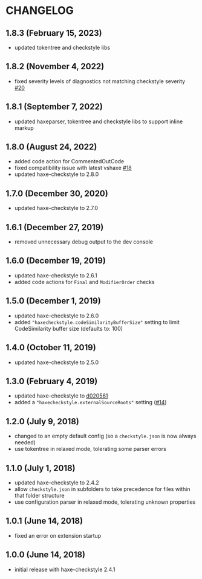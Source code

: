 # CHANGELOG

## 1.8.3 (February 15, 2023)

- updated tokentree and checkstyle libs

## 1.8.2 (November 4, 2022)

- fixed severity levels of diagnostics not matching checkstyle severity [#20](https://github.com/vshaxe/vscode-checkstyle/issues/20)

## 1.8.1 (September 7, 2022)

- updated haxeparser, tokentree and checkstyle libs to support inline markup

## 1.8.0 (August 24, 2022)

- added code action for CommentedOutCode
- fixed compatibility issue with latest vshaxe [#18](https://github.com/vshaxe/vscode-checkstyle/issues/18)
- updated haxe-checkstyle to 2.8.0

## 1.7.0 (December 30, 2020)

- updated haxe-checkstyle to 2.7.0

## 1.6.1 (December 27, 2019)

- removed unnecessary debug output to the dev console

## 1.6.0 (December 19, 2019)

- updated haxe-checkstyle to 2.6.1
- added code actions for `Final` and `ModifierOrder` checks

## 1.5.0 (December 1, 2019)

- updated haxe-checkstyle to 2.6.0
- added `"haxecheckstyle.codeSimilarityBufferSize"` setting to limit CodeSimilarity buffer size (defaults to: 100)

## 1.4.0 (October 11, 2019)

- updated haxe-checkstyle to 2.5.0

## 1.3.0 (February 4, 2019)

- updated haxe-checkstyle to [d020561](https://github.com/HaxeCheckstyle/haxe-checkstyle/commit/d0205619089c981895c9fb1621e5164ffe979def)
- added a `"haxecheckstyle.externalSourceRoots"` setting ([#14](https://github.com/vshaxe/vscode-checkstyle/pull/14))

## 1.2.0 (July 9, 2018)

- changed to an empty default config (so a `checkstyle.json` is now always needed)
- use tokentree in relaxed mode, tolerating some parser errors

## 1.1.0 (July 1, 2018)

- updated haxe-checkstyle to 2.4.2
- allow `checkstyle.json` in subfolders to take precedence for files within that folder structure
- use configuration parser in relaxed mode, tolerating unknown properties

## 1.0.1 (June 14, 2018)

- fixed an error on extension startup

## 1.0.0 (June 14, 2018)

- initial release with haxe-checkstyle 2.4.1

